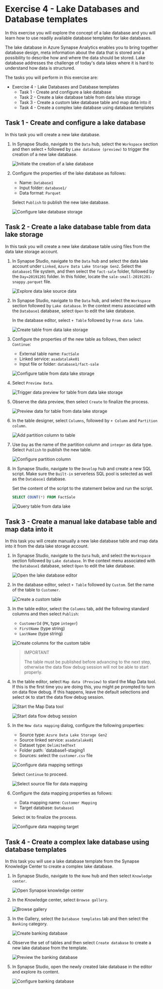 # Exercise 4 - Lake Databases and Database templates

In this exercise you will explore the concept of a lake database and you will learn how to use readily available database templates for lake databases.

The lake database in Azure Synapse Analytics enables you to bring together database design, meta information about the data that is stored and a possibility to describe how and where the data should be stored. Lake database addresses the challenge of today's data lakes where it is hard to understand how data is structured.

The tasks you will perform in this exercise are:

- Exercise 4 - Lake Databases and Database templates
  - Task 1 - Create and configure a lake database
  - Task 2 - Create a lake database table from data lake storage
  - Task 3 - Create a custom lake database table and map data into it
  - Task 4 - Create a complex lake database using database templates

## Task 1 - Create and configure a lake database

In this task you will create a new lake database.

1. In Synapse Studio, navigate to the `Data` hub, select the `Workspace` section and then select `+` followed by `Lake database (preview)` to trigger the creation of a new lake database.

   ![Initiate the creation of a lake database](https://github.com/solliancenet/azure-synapse-analytics-day/blob/master/media/ex04-create-lake-database-1.png)

2. Configure the properties of the lake database as follows:

     - Name: `Database1`
     - Input folder: `database1/`
     - Data format: `Parquet`

    Select `Publish` to publish the new lake database.

    ![Configure lake database storage](https://github.com/solliancenet/azure-synapse-analytics-day/blob/master/media/ex04-create-lake-database-2.png)

## Task 2 - Create a lake database table from data lake storage

In this task you will create a new lake database table using files from the data lake storage account.

1. In Synapse Studio, navigate to the `Data` hub and select the data lake account under `Linked`, `Azure Data Lake Storage Gen2`. Select the `database1` file system, and then select the `fact-sale` folder, followed by the `Day=20191201` folder. In this folder, locate the `sale-small-20191201-snappy.parquet` file.

   ![Explore data lake source data](https://github.com/solliancenet/azure-synapse-analytics-day/blob/master/media/ex04-explore-data-lake-source-data.png)

2. In Synapse Studio, navigate to the `Data` hub, and select the `Workspace` section followed by `Lake database`. In the context menu associated with the `Database1` database, select `Open` to edit the lake database.

    In the database editor, select `+ Table` followed by `From data lake`.

   ![Create table from data lake storage](https://github.com/solliancenet/azure-synapse-analytics-day/blob/master/media/ex04-create-table-from-data-lake.png)

3. Configure the properties of the new table as follows, then select `Continue`:

    - External table name: `FactSale`
    - Linked service: `asadatalake01`
    - Input file or folder: `database1/fact-sale`

   ![Configure table from data lake storage](https://github.com/solliancenet/azure-synapse-analytics-day/blob/master/media/ex04-configure-table-from-data-lake.png)

3. Select `Preview Data`.

   ![Trigger data preview for table from data lake storage](https://github.com/solliancenet/azure-synapse-analytics-day/blob/master/media/ex04-preview-table-from-data-lake-1.png)

4. Observe the data preview, then select `Create` to finalize the process.

   ![Preview data for table from data lake storage](https://github.com/solliancenet/azure-synapse-analytics-day/blob/master/media/ex04-preview-table-from-data-lake-2.png)

5. In the table designer, select `Columns`, followed by `+ Column` and `Partition column`.

   ![Add partition column to table](https://github.com/solliancenet/azure-synapse-analytics-day/blob/master/media/ex04-add-partition-column.png)

6. Use `Day` as the name of the partition column and `integer` as data type. Select `Publish` to publish the new table.

   ![Configure partition column](https://github.com/solliancenet/azure-synapse-analytics-day/blob/master/media/ex04-configure-partition-column.png)

7. In Synapse Studio, navigate to the `Develop` hub and create a new SQL script. Make sure the `Built-in` serverless SQL pool is selected as well as the `Database1` database.

    Set the content of the script to the statement below and run the script.

    ```sql
    SELECT COUNT(*) FROM FactSale
    ```

   ![Query table from data lake](https://github.com/solliancenet/azure-synapse-analytics-day/blob/master/media/ex04-query-table-from-data-lake.png)

## Task 3 - Create a manual lake database table and map data into it

In this task you will create manually a new lake database table and map data into it from the data lake storage account.

1. In Synapse Studio, navigate to the `Data` hub, and select the `Workspace` section followed by `Lake database`. In the context menu associated with the `Database1` database, select `Open` to edit the lake database.

   ![Open the lake database editor](https://github.com/solliancenet/azure-synapse-analytics-day/blob/master/media/ex04-edit-lake-database.png)

2. In the database editor, select `+ Table` followed by `Custom`. Set the name of the table to `Customer`.

   ![Create a custom table](https://github.com/solliancenet/azure-synapse-analytics-day/blob/master/media/ex04-custom-table-name.png)

3. In the table editor, select the `Columns` tab, add the following standard columns and then select `Publish`:

    - `CustomerId` (`PK`, type `integer`)
    - `FirstName` (type string)
    - `LastName` (type string)

   ![Create columns for the custom table](https://github.com/solliancenet/azure-synapse-analytics-day/blob/master/media/ex04-custom-table-columns.png)

    >IMPORTANT
    >
    >The table must be published before advancing to the next step, otherwise the data flow debug session will not be able to start properly.

4. In the table editor, select `Map data (Preview)` to stard the Map Data tool. If this is the first time you are doing this, you might pe prompted to turn on data flow debug. If this happens, leave the default selections and select `OK` to start the data flow debug session.

   ![Start the Map Data tool](https://github.com/solliancenet/azure-synapse-analytics-day/blob/master/media/ex04-start-map-data-tool.png)

   ![Start data flow debug session](https://github.com/solliancenet/azure-synapse-analytics-day/blob/master/media/ex04-start-data-flow-debug-session.png)

5. In the `New data mapping` dialog, configure the following properties:

    - Source type: `Azure Data Lake Storage Gen2`
    - Source linked service: `asadatalake01`
    - Dataset type: `DelimitedText`
    - Folder path: `database1-staging1
    - Sources: select the `customer.csv` file

   ![Configure data mapping settings](https://github.com/solliancenet/azure-synapse-analytics-day/blob/master/media/ex04-configure-data-mapping-1.png)

   Select `Continue` to proceed.

   ![Select source file for data mapping](https://github.com/solliancenet/azure-synapse-analytics-day/blob/master/media/ex04-configure-data-mapping-2.png)

6. Configure the data mapping properties as follows:

    - Data mapping name: `Customer Mapping`
    - Target database: `Database1`

    Select `OK` to finalize the process.

   ![Configure data mapping target](https://github.com/solliancenet/azure-synapse-analytics-day/blob/master/media/ex04-configure-data-mapping-3.png)

## Task 4 - Create a complex lake database using database templates

In this task you will use a lake database template from the Synapse Knowledge Center to create a complex lake database.

1. In Synapse Studio, navigate to the `Home` hub and then select `Knowledge center`.
  
   ![Open Synapse knowledge center](https://github.com/solliancenet/azure-synapse-analytics-day/blob/master/media/ex04-open-knowledge-center.png)

2. In the Knowledge center, select `Browse gallery`.

   ![Browse gallery](https://github.com/solliancenet/azure-synapse-analytics-day/blob/master/media/ex04-browse-gallery.png)

3. In the Gallery, select the `Database templates` tab and then select the `Banking` category.

   ![Create banking database](https://github.com/solliancenet/azure-synapse-analytics-day/blob/master/media/ex04-create-banking-database.png)

4. Observe the set of tables and then select `Create database` to create a new lake database from the template.

   ![Preview the banking database](https://github.com/solliancenet/azure-synapse-analytics-day/blob/master/media/ex04-create-banking-database-preview.png)

5. In Synapse Studio, open the newly created lake database in the editor and explore its content.

   ![Configure banking database](https://github.com/solliancenet/azure-synapse-analytics-day/blob/master/media/ex04-configure-banking-database.png)

